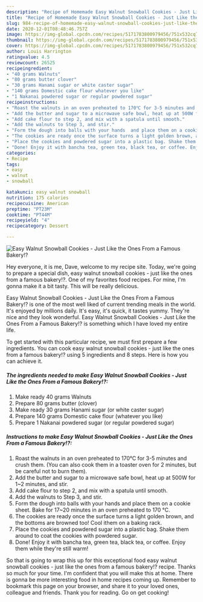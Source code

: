 ```yaml
---
description: "Recipe of Homemade Easy Walnut Snowball Cookies - Just Like the Ones From a Famous Bakery!?"
title: "Recipe of Homemade Easy Walnut Snowball Cookies - Just Like the Ones From a Famous Bakery!?"
slug: 984-recipe-of-homemade-easy-walnut-snowball-cookies-just-like-the-ones-from-a-famous-bakery
date: 2020-12-01T08:48:46.757Z
image: https://img-global.cpcdn.com/recipes/5171783800979456/751x532cq70/easy-walnut-snowball-cookies-just-like-the-ones-from-a-famous-bakery-recipe-main-photo.jpg
thumbnail: https://img-global.cpcdn.com/recipes/5171783800979456/751x532cq70/easy-walnut-snowball-cookies-just-like-the-ones-from-a-famous-bakery-recipe-main-photo.jpg
cover: https://img-global.cpcdn.com/recipes/5171783800979456/751x532cq70/easy-walnut-snowball-cookies-just-like-the-ones-from-a-famous-bakery-recipe-main-photo.jpg
author: Louis Harrington
ratingvalue: 4.5
reviewcount: 26525
recipeingredient:
- "40 grams Walnuts"
- "80 grams butter clover"
- "30 grams Hanami sugar or white caster sugar"
- "140 grams Domestic cake flour whatever you like"
- "1 Nakanai powdered sugar or regular powdered sugar"
recipeinstructions:
- "Roast the walnuts in an oven preheated to 170℃ for 3-5 minutes and crush them. (You can also cook them in a toaster oven for 2 minutes, but be careful not to burn them)."
- "Add the butter and sugar to a microwave safe bowl, heat up at 500W for 1~2 minutes, and stir."
- "Add cake flour to step 2, and mix with a spatula until smooth."
- "Add the walnuts to Step 3, and stir."
- "Form the dough into balls with your hands  and place them on a cookie sheet. Bake for 17~20 minutes in an oven preheated to 170 °C."
- "The cookies are ready once the surface turns a light golden brown, and the bottoms are browned too! Cool ithem on a baking rack."
- "Place the cookies and powdered sugar into a plastic bag. Shake them around to coat the cookies with powdered sugar."
- "Done! Enjoy it with bancha tea, green tea, black tea, or coffee. Enjoy them while they&#39;re still warm!"
categories:
- Recipe
tags:
- easy
- walnut
- snowball

katakunci: easy walnut snowball 
nutrition: 175 calories
recipecuisine: American
preptime: "PT23M"
cooktime: "PT44M"
recipeyield: "4"
recipecategory: Dessert

---
```



![Easy Walnut Snowball Cookies - Just Like the Ones From a Famous Bakery!?](https://img-global.cpcdn.com/recipes/5171783800979456/751x532cq70/easy-walnut-snowball-cookies-just-like-the-ones-from-a-famous-bakery-recipe-main-photo.jpg)

Hey everyone, it is me, Dave, welcome to my recipe site. Today, we're going to prepare a special dish, easy walnut snowball cookies - just like the ones from a famous bakery!?. One of my favorites food recipes. For mine, I'm gonna make it a bit tasty. This will be really delicious.



Easy Walnut Snowball Cookies - Just Like the Ones From a Famous Bakery!? is one of the most well liked of current trending meals in the world. It's enjoyed by millions daily. It's easy, it's quick, it tastes yummy. They're nice and they look wonderful. Easy Walnut Snowball Cookies - Just Like the Ones From a Famous Bakery!? is something which I have loved my entire life.


To get started with this particular recipe, we must first prepare a few ingredients. You can cook easy walnut snowball cookies - just like the ones from a famous bakery!? using 5 ingredients and 8 steps. Here is how you can achieve it.

<!--inarticleads1-->

##### The ingredients needed to make Easy Walnut Snowball Cookies - Just Like the Ones From a Famous Bakery!?:

1. Make ready 40 grams Walnuts
1. Prepare 80 grams butter (clover)
1. Make ready 30 grams Hanami sugar (or white caster sugar)
1. Prepare 140 grams Domestic cake flour (whatever you like)
1. Prepare 1 Nakanai powdered sugar (or regular powdered sugar)




<!--inarticleads2-->

##### Instructions to make Easy Walnut Snowball Cookies - Just Like the Ones From a Famous Bakery!?:

1. Roast the walnuts in an oven preheated to 170℃ for 3-5 minutes and crush them. (You can also cook them in a toaster oven for 2 minutes, but be careful not to burn them).
1. Add the butter and sugar to a microwave safe bowl, heat up at 500W for 1~2 minutes, and stir.
1. Add cake flour to step 2, and mix with a spatula until smooth.
1. Add the walnuts to Step 3, and stir.
1. Form the dough into balls with your hands  and place them on a cookie sheet. Bake for 17~20 minutes in an oven preheated to 170 °C.
1. The cookies are ready once the surface turns a light golden brown, and the bottoms are browned too! Cool ithem on a baking rack.
1. Place the cookies and powdered sugar into a plastic bag. Shake them around to coat the cookies with powdered sugar.
1. Done! Enjoy it with bancha tea, green tea, black tea, or coffee. Enjoy them while they&#39;re still warm!




So that is going to wrap this up for this exceptional food easy walnut snowball cookies - just like the ones from a famous bakery!? recipe. Thanks so much for your time. I'm confident that you will make this at home. There is gonna be more interesting food in home recipes coming up. Remember to bookmark this page on your browser, and share it to your loved ones, colleague and friends. Thank you for reading. Go on get cooking!
